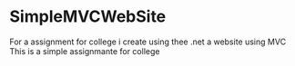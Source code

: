 # SimpleMVCWebSite
For a assignment for college i create using thee .net a website using MVC 
This is a simple assignmante for college
